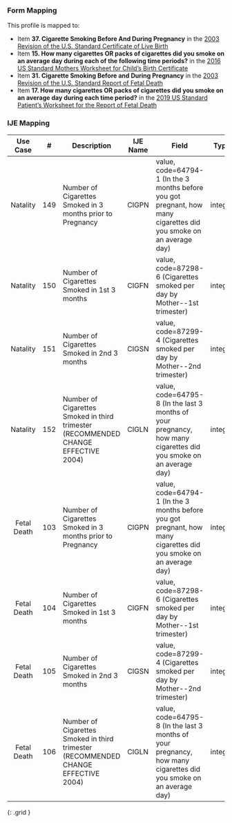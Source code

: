 ### Form Mapping
This profile is mapped to:
 * Item **37. Cigarette Smoking Before And During Pregnancy** in the [2003 Revision of the U.S. Standard Certificate of Live Birth](https://www.cdc.gov/nchs/data/dvs/birth11-03final-ACC.pdf)
 * Item **15. How many cigarettes OR packs of cigarettes did you smoke on an average day during each of the following time periods?** in the [2016 US Standard Mothers Worksheet for Child’s Birth Certificate](https://www.cdc.gov/nchs/data/dvs/moms-worksheet-2016-508.pdf)
 * Item **31. Cigarette Smoking Before and During Pregnancy** in the [2003 Revision of the U.S. Standard Report of Fetal Death](https://www.cdc.gov/nchs/data/dvs/FDEATH11-03finalACC.pdf)
 * Item **17. How many cigarettes OR packs of cigarettes did you smoke on an average day during each time period?** in the [2019 US Standard Patient’s Worksheet for the Report of Fetal Death](https://www.cdc.gov/nchs/data/dvs/fetal-death-mother-worksheet-english-2019-508.pdf)

### IJE Mapping

| **Use Case** |  **#**   |  **Description**  | **IJE Name**  |  **Field**  |  **Type**  | **Value Set**  |
| :---------: | --------------- | ------------ | ------------- | ---------- | ---------- | -------------- |
| Natality | 149 | Number of Cigarettes Smoked in 3 months prior to Pregnancy | CIGPN | value, <br />code=64794-1 (In the 3 months before you got pregnant, how many cigarettes did you smoke on an average day) |integer | |
| Natality | 150 | Number of Cigarettes Smoked in 1st 3 months | CIGFN | value, <br />code=87298-6 (Cigarettes smoked per day by Mother--1st trimester) |integer | |
| Natality | 151 | Number of Cigarettes Smoked in 2nd 3 months | CIGSN | value, <br />code=87299-4 (Cigarettes smoked per day by Mother--2nd trimester) |integer | |
| Natality | 152 | Number of Cigarettes Smoked in  third trimester (RECOMMENDED CHANGE EFFECTIVE 2004) | CIGLN | value, <br />code=64795-8 (In the last 3 months of your pregnancy, how many cigarettes did you smoke on an average day) |integer | |
| Fetal Death | 103 | Number of Cigarettes Smoked in 3 months prior to Pregnancy | CIGPN | value, <br />code=64794-1 (In the 3 months before you got pregnant, how many cigarettes did you smoke on an average day) |integer | |
| Fetal Death | 104 | Number of Cigarettes Smoked in 1st 3 months | CIGFN | value, <br />code=87298-6 (Cigarettes smoked per day by Mother--1st trimester) |integer | |
| Fetal Death | 105 | Number of Cigarettes Smoked in 2nd 3 months | CIGSN | value, <br />code=87299-4 (Cigarettes smoked per day by Mother--2nd trimester) |integer | |
| Fetal Death | 106 | Number of Cigarettes Smoked in third trimester (RECOMMENDED CHANGE EFFECTIVE 2004) | CIGLN | value, <br />code=64795-8 (In the last 3 months of your pregnancy, how many cigarettes did you smoke on an average day) |integer | |
{: .grid }

